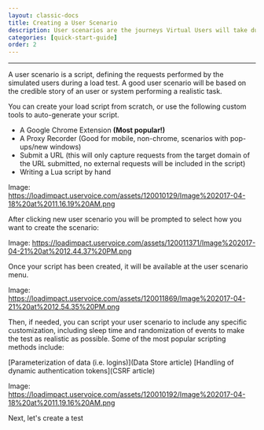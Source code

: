 ```yaml
---
layout: classic-docs
title: Creating a User Scenario
description: User scenarios are the journeys Virtual Users will take during a load test.  They are limited programming environments which allow you to do programmatic things.  They are expressed in Lua code.
categories: [quick-start-guide]
order: 2
---
```


***

A user scenario is a script, defining the requests performed by the simulated users during a load test. A good user scenario will be based on the credible story of an user or system performing a realistic task.

You can create your load script from scratch, or use the following custom tools to auto-generate your script.
- A Google Chrome Extension **(Most popular!)**
- A Proxy Recorder (Good for mobile, non-chrome, scenarios with pop-ups/new windows)
- Submit a URL (this will only capture requests from the target domain of the URL submitted, no external requests will be included in the script)
- Writing a Lua script by hand

Image: https://loadimpact.uservoice.com/assets/120010129/Image%202017-04-18%20at%2011.16.19%20AM.png

After clicking new user scenario you will be prompted to select how you want to create the scenario:

Image: https://loadimpact.uservoice.com/assets/120011371/Image%202017-04-21%20at%2012.44.37%20PM.png



Once your script has been created, it will be available at the user scenario menu.

Image: https://loadimpact.uservoice.com/assets/120011869/Image%202017-04-21%20at%2012.54.35%20PM.png


Then, if needed, you can script your user scenario to include any specific customization, including sleep time and randomization of events to make the test as realistic as possible.  Some of the most popular scripting methods include:

[Parameterization of data (i.e. logins)](Data Store article)
[Handling of dynamic authentication tokens](CSRF article)

Image: https://loadimpact.uservoice.com/assets/120010192/Image%202017-04-18%20at%2011.19.16%20AM.png

Next, let's create a test
